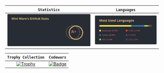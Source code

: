 <!--Remember to give credits when using my readme, this repo is licenced under GPL v3-->
<!--Also, please give a star or fork this repo, it meaans a lot-->
|`Statistics`|```Languages```|
|       :---:|:---:          |
|[![My GitHub stats](https://github.com/Mini-Ware/Mini-Ware/blob/main/static/my_github_stats.svg)](https://github.com/Mini\-Ware/)|[![Top Langs](https://github.com/Mini-Ware/Mini-Ware/blob/main/static/top_langs.svg)](https://github.com/Mini\-Ware/)|
<!--Remember to give credits when using my readme, this repo is licenced under GPL v3-->
<!--Also, please give a star or fork this repo, it meaans a lot-->
<!--Remember to give credits when using my readme, this repo is licenced under GPL v3-->
|```Trophy Collection```|`Codewars`|
|                  :---:|:---:     |
|[![Trophy](https://github-profile-trophy.vercel.app/?username=mini\-ware\&theme=onedark\&row=1\&column=6\&margin-w=5)](https://github.com/Mini\-Ware/)|[![Badge](https://www.codewars.com/users/Mini%20Ware/badges/micro)](https://www.codewars.com/users/Mini%20Ware/)|
<!--Also, please give a star or fork this repo, it meaans a lot-->
<!--Remember to give credits when using my readme, this repo is licenced under GPL v3-->
